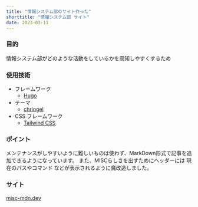 ```yaml
---
title: "情報システム部のサイト作った"
shorttitle: "情報システム部 サイト"
date: 2023-03-11
---
```


### 目的
情報システム部がどのような活動をしているかを周知しやすくするため

### 使用技術
- フレームワーク
  - [Hugo](https://gohugo.io/)
- テーマ
  - [chringel](https://themes.gohugo.io/themes/chringel-hugo-theme/)
- CSS フレームワーク
  - [Tailwind CSS](https://tailwindcss.com/)

### ポイント
メンテナンスがしやすいように難しいものは使わず、MarkDown形式で記事を追加できるようになっています。 また、MISCらしさを出すためにヘッダーには 現在のパスやコマンド などが表示されるように魔改造しました。

### サイト
[misc-mdn.dev](https://misc-mdn.dev)

